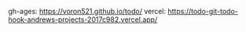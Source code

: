 gh-ages: https://voron521.github.io/todo/
vercel: https://todo-git-todo-hook-andrews-projects-2017c982.vercel.app/

